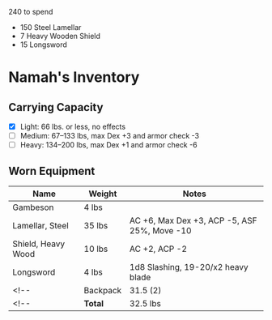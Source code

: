   240 to spend
- 150 Steel Lamellar
-   7 Heavy Wooden Shield
-  15 Longsword
# Namah's Inventory 
## Carrying Capacity
 - [x] Light: 66 lbs. or less, no effects
 - [ ] Medium: 67–133 lbs, max Dex +3 and armor check -3
 - [ ] Heavy: 134–200 lbs, max Dex +1 and armor check -6
## Worn Equipment
|	Name								|	Weight	|	Notes		|
|-----------------------------|-----------|-----------|
|	Gambeson							|	4 lbs 	|
|	Lamellar, Steel				|	35 lbs 	| AC +6, Max Dex +3, ACP -5, ASF 25%, Move -10
|	Shield, Heavy Wood			|	10 lbs	| AC +2, ACP -2 
|	Longsword						|	4 lbs		| 1d8 Slashing, 19-20/x2 heavy blade
<!-- |	Backpack							|	31.5 (2)	|	 -->
<!-- |	**Total**						|	32.5 lbs	| -->